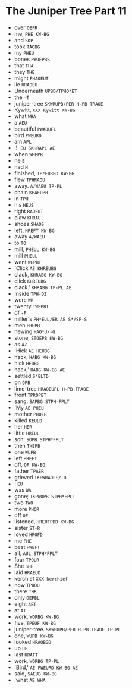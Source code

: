 # The Juniper Tree Part 11

* over `OEFR`
* me, `PHE KW-BG`
* and `SKP`
* took `TAOBG`
* my `PHEU`
* bones `PWOEPBS`
* that `THA`
* they `THE`
* might `PHAOEUT`
* lie `HRAOEU`
* Underneath `UPBD/TPHO*ET`
* the `-T`
* juniper-tree `SKWRUPB/PER H-PB TRAOE`
* Kywitt, `XXX Kywitt KW-BG`
* what `WHA`
* a `AEU`
* beautiful `PWAOUFL`
* bird `PWEURD`
* am `APL`
* I!' `EU SKHRAPL AE`
* when `WHEPB`
* he `E`
* had `H`
* finished, `TP*EURBD KW-BG`
* flew `TPHRAOU`
* away. `A/WAEU TP-PL`
* chain `KHAEUPB`
* in `TPH`
* his `HEUS`
* right `RAOEUT`
* claw `KHRAU`
* shoes `SHAOS`
* left, `HREFT KW-BG`
* away `A/WAEU`
* to `TO`
* mill, `PHEUL KW-BG`
* mill `PHEUL`
* went `WEPBT`
* 'Click `AE KHREUBG`
* clack, `KHRABG KW-BG`
* click `KHREUBG`
* clack.' `KHRABG TP-PL AE`
* Inside `TPH-DZ`
* were `WR`
* twenty `TWEPBT`
* of `-F`
* miller's `PH*EUL/ER AE S*/SP-S`
* men `PHEPB`
* hewing `HAO*U/-G`
* stone, `STOEPB KW-BG`
* as `AZ`
* 'Hick `AE HEUBG`
* hack, `HABG KW-BG`
* hick `HEUBG`
* hack,' `HABG KW-BG AE`
* settled `S*ELTD`
* on `OPB`
* lime-tree `HRAOEUPL H-PB TRAOE`
* front `TPROPBT`
* sang: `SAPBG STPH-FPLT`
* 'My `AE PHEU`
* mother `PHOER`
* killed `KEULD`
* her `HER`
* little `HREUL`
* son; `SOPB STPH*FPLT`
* then `THEPB`
* one `WUPB`
* left `HREFT`
* off, `OF KW-BG`
* father `TPAER`
* grieved `TKPWRAOEF/-D`
* I `EU`
* was `WA`
* gone; `TKPWOPB STPH*FPLT`
* two `TWO`
* more `PHOR`
* off `OF`
* listened, `HREUFPBD KW-BG`
* sister `ST-R`
* loved `HROFD`
* me `PHE`
* best `PWEFT`
* all; `AUL STPH*FPLT`
* four `TPOUR`
* She `SHE`
* laid `HRAEUD`
* kerchief `XXX kerchief`
* now `TPHOU`
* there `THR`
* only `OEPBL`
* eight `AET`
* at `AT`
* work, `WORBG KW-BG`
* five, `TPEUF KW-BG`
* juniper-tree. `SKWRUPB/PER H-PB TRAOE TP-PL`
* one, `WUPB KW-BG`
* looked `HRAOBGD`
* up `UP`
* last `HRAFT`
* work. `WORBG TP-PL`
* 'Bird,' `AE PWEURD KW-BG AE`
* said, `SAEUD KW-BG`
* 'what `AE WHA`
